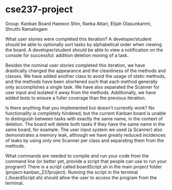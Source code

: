 # cse237-project

Group: Kanban Board
Haewon Shin, Raeka Attari, Elijah Olasunkanmi, Shruthi Ramalingam

What user stories were completed this iteration?
A developer/student should be able to optionally sort tasks by alphabetical order when viewing the board.
A developer/student should be able to view a notification on the console for successful:
	addition
	deletion
	moving
	of a task.

Besides the nominal user stories completed this iteration, we have drastically changed the appearance and the cleanliness of the methods and classes.
	We have added another class to avoid the usage of static methods, and the methods have been shortened such that each method generally only accomplishes a single task.
	We have also separated the Scanner for user input and isolated it away from the methods.
	Additionally, we have added tests to ensure a fuller coverage than the previous iteration.


Is there anything that you implemented but doesn't currently work?
No functionality is completely hindered, but the current Kanban board is unable to distinguish between tasks with exactly the same name, in the context of deletion.
	The board will delete both tasks if they have the same name in the same board, for example.
The user input system we used (a Scanner) also demonstrates a memory leak, although we have greatly reduced incidences of leaks by using only one Scanner per class and separating them from the methods.

What commands are needed to compile and run your code from the command line (or better yet, provide a script that people can use to run your program!)
There is a script called boardScript.sh in the main project folder (project-kanban_237project). Running the script in the terminal (./boardScript.sh) should allow the user to access the program from the terminal.

